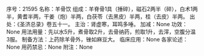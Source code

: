序号：21595
名称：羊骨饮
组成：羊脊骨1具（捶碎），磁石2两半（碎），白术1两半，黄耆半两，干姜（炮）半两，白茯苓（去黑皮）半两，桂（去皮）半两。
出处：《圣济总录》卷五十一。
主治：肾虚寒，耳鸣多唾。
加减：None
功效：None
用法用量：先以水5升，煮骨取2升，去骨纳药，煎取1升，去滓，空腹分温3服。
制备方法：上药除羊骨外，锉如麻豆大。
临床应用：None
各家论述：None
用药禁忌：None
附注：None
